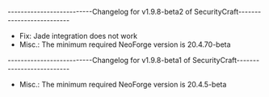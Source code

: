 --------------------------Changelog for v1.9.8-beta2 of SecurityCraft--------------------------

- Fix: Jade integration does not work
- Misc.: The minimum required NeoForge version is 20.4.70-beta

--------------------------Changelog for v1.9.8-beta1 of SecurityCraft--------------------------

- Misc.: The minimum required NeoForge version is 20.4.5-beta